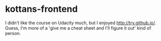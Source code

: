 # kottans-frontend

I didn't like the course on Udacity much, but I enjoyed http://try.github.io/.
Guess, I'm more of a 'give me a cheat sheet and I'll figure it out' kind of person.
